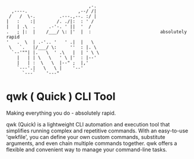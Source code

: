 ```                                  
                                    
                               ,-.  
  ,----.                   ,--/ /|                                          
 /   /  \-.         .---.,--. :/ |  
|   :    :|        /. ./|:  : ' /   
|   | .\  .     .-'-. ' ||  '  /    
.   ; |:  |    /___/ \: |'  |  :                          absolutely rapid
'   .  \  | .-'.. '   ' .|  |   \   
 \   `.   |/___/ \:     ''  : |. \  
  `--'""| |.   \  ' .\   |  | ' \ \ 
    |   | | \   \   ' \ |'  : |--'  
    |   | :  \   \  |--" ;  |,'     
    `---'.|   \   \ |    '--'       
      `---`    '---"                                                    

```

# qwk ( Quick ) CLI Tool

Making everything you do - absolutely rapid. 

qwk (Quick) is a lightweight CLI automation and execution tool that simplifies running complex and repetitive commands. With an easy-to-use 'qwkfile', you can define your own custom commands, substitute arguments, and even chain multiple commands together. qwk offers a flexible and convenient way to manage your command-line tasks.